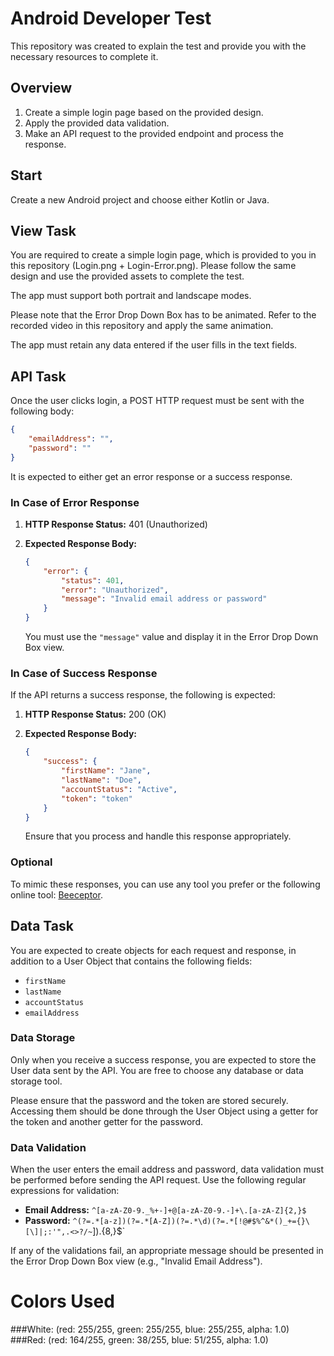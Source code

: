 # Android Developer Test

This repository was created to explain the test and provide you with the necessary resources to complete it.

## Overview
1. Create a simple login page based on the provided design.
2. Apply the provided data validation.
3. Make an API request to the provided endpoint and process the response.

## Start
Create a new Android project and choose either Kotlin or Java.

## View Task
You are required to create a simple login page, which is provided to you in this repository (Login.png + Login-Error.png). Please follow the same design and use the provided assets to complete the test.

The app must support both portrait and landscape modes.

Please note that the Error Drop Down Box has to be animated. Refer to the recorded video in this repository and apply the same animation.

The app must retain any data entered if the user fills in the text fields.

## API Task
Once the user clicks login, a POST HTTP request must be sent with the following body:

```json
{
    "emailAddress": "",
    "password": ""
}
```

It is expected to either get an error response or a success response.

### In Case of Error Response

1. **HTTP Response Status:** 401 (Unauthorized)
2. **Expected Response Body:**

    ```json
    {
        "error": {
            "status": 401,
            "error": "Unauthorized",
            "message": "Invalid email address or password"
        }
    }
    ```

    You must use the `"message"` value and display it in the Error Drop Down Box view.
    
    
### In Case of Success Response

If the API returns a success response, the following is expected:

1. **HTTP Response Status:** 200 (OK)
2. **Expected Response Body:**

    ```json
    {
        "success": {
            "firstName": "Jane",
            "lastName": "Doe",
            "accountStatus": "Active",
            "token": "token"
        }
    }
    ```

    Ensure that you process and handle this response appropriately.


### Optional

To mimic these responses, you can use any tool you prefer or the following online tool: [Beeceptor](https://beeceptor.com).


## Data Task

You are expected to create objects for each request and response, in addition to a User Object that contains the following fields:

- `firstName`
- `lastName`
- `accountStatus`
- `emailAddress`

### Data Storage

Only when you receive a success response, you are expected to store the User data sent by the API. You are free to choose any database or data storage tool.

Please ensure that the password and the token are stored securely. Accessing them should be done through the User Object using a getter for the token and another getter for the password.

### Data Validation

When the user enters the email address and password, data validation must be performed before sending the API request. Use the following regular expressions for validation:

- **Email Address:** `^[a-zA-Z0-9._%+-]+@[a-zA-Z0-9.-]+\.[a-zA-Z]{2,}$`
- **Password:** `^(?=.*[a-z])(?=.*[A-Z])(?=.*\d)(?=.*[!@#$%^&*()_+={}\[\]|;:'",.<>?/~`]).{8,}$`

If any of the validations fail, an appropriate message should be presented in the Error Drop Down Box view (e.g., "Invalid Email Address").



# Colors Used
###White: (red: 255/255, green: 255/255, blue: 255/255, alpha: 1.0)
###Red: (red: 164/255, green: 38/255, blue: 51/255, alpha: 1.0)
